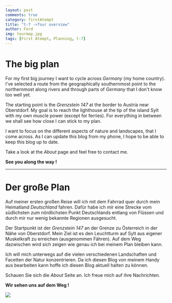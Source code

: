 ```yaml
---
layout: post
comments: true
category: firstAtempt
title: "t-7 ->Tour overview"
author: Ford
img: tourmap.jpg
tags: [First Atempt, Planning, t-7]
---
```

# The big plan

For my first big journey I want to cycle across *Germany* (my home country).
I've selected a route from the geographically southernmost point to the northernmost along rivers
and through parts of *Germany* that I don't know too well yet.

The starting point is the *Grenzstein 147* at the border to Austria near Oberstdorf.
My goal is to reach the lighthouse at the tip of the island Sylt with my own muscle power (except for ferries).
For everything in between we shall see how close I can stick to my plan.

I want to focus on the different aspects of nature and landscapes, that I come across.
As I can update this blog from my phone, I hope to be able to keep this blog up to date.

Take a look at the *About* page and feel free to contact me.

**See you along the way  !**

---
# Der große Plan

Auf meiner ersten großen Reise will ich mit dem Fahrrad quer durch mein Heimatland *Deutschland* fahren.
Dafür habe ich mir eine Strecke vom südlichsten zum nördlichsten Punkt Deutschlands entlang von Flüssen
und durch mir nur wenig bekannte Regionen ausgesucht.

Der Startpunkt ist der *Grenzstein 147* an der Grenze zu Österreich in der Nähe von Oberstdorf.
Mein Ziel ist es den Leuchtturm auf Sylt aus eigener Muskelkraft zu  erreichen (ausgenommen Fähren).
Auf dem Weg dazwischen wird sich zeigen wie genau ich bei meinem Plan bleiben kann.

Ich will mich unterwegs auf die vielen verschiedenen Landschaften und Facetten der Natur konzentrieren.
Da ich diesen Blog von meinem Handy aus bearbeiten kann hoffe ich diesen Blog aktuell halten zu können.

Schauen Sie sich die *About* Seite an. Ich freue mich auf ihre Nachrichten.

**Wir sehen uns auf dem Weg !**

<img src="{{ site.baseurl}}/assets/img/tourmap.jpg" class="u-full-width" />







